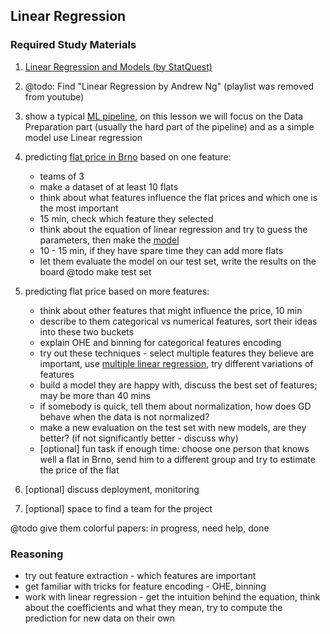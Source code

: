 ## Linear Regression

### Required Study Materials

1. [Linear Regression and Models (by StatQuest)](https://www.youtube.com/watch?v=PaFPbb66DxQ&list=PLblh5JKOoLUIzaEkCLIUxQFjPIlapw8nU)
2. @todo: Find "Linear Regression by Andrew Ng" (playlist was removed from youtube)

1. show a typical [ML pipeline](https://broutonlab.com/ghost/content/images/blog/how-machine-learning-pipelines-work/how-ML-pipeline-Work.png), 
on this lesson we will focus on the Data Preparation part (usually the hard part of the pipeline) and as a simple model use Linear regression
2. predicting [flat price in Brno](https://www.sreality.cz/en/search/for-sale/apartments/brno) based on one feature:
    * teams of 3
    * make a dataset of at least 10 flats
    * think about what features influence the flat prices and which one is the most important
    * 15 min, check which feature they selected
    * think about the equation of linear regression and try to guess the parameters, then make the [model](https://www.graphpad.com/quickcalcs/linear1/)
    * 10 - 15 min, if they have spare time they can add more flats
    * let them evaluate the model on our test set, write the results on the board @todo make test set
3. predicting flat price based on more features:
    * think about other features that might influence the price, 10 min
    * describe to them categorical vs numerical features, sort their ideas into these two buckets
    * explain OHE and binning for categorical features encoding
    * try out these techniques - select multiple features they believe are important, use [multiple linear regression](https://stats.blue/Stats_Suite/multiple_linear_regression_calculator.html), try different variations of features
    * build a model they are happy with, discuss the best set of features; may be more than 40 mins
    * if somebody is quick, tell them about normalization, how does GD behave when the data is not normalized?
    * make a new evaluation on the test set with new models, are they better? (if not significantly better - discuss why)
    * [optional] fun task if enough time: choose one person that knows well a flat in Brno, send him to a different group and try to estimate the price of the flat

4. [optional] discuss deployment, monitoring
5. [optional] space to find a team for the project


@todo give them colorful papers: in progress, need help, done

### Reasoning
* try out feature extraction - which features are important
* get familiar with tricks for feature encoding - OHE, binning
* work with linear regression - get the intuition behind the equation, think about the coefficients and what they mean, try to compute the prediction for new data on their own
